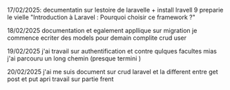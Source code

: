 17/02/2025: 
decumentatin sur lestoire de laravelle + install lravell 9
preparie le vielle "Introduction à Laravel : Pourquoi choisir ce framework ?"

18/02/2025 
documentation et egalement appllique sur migration 
je commence ecriter des models pour demain complite crud user 

19/02/2025
j'ai travail sur authentification et contre qulques facultes 
mias j'ai parcouru un long chemin (presque termini )

20/02/2025
j'ai me suis document sur crud laravel et la different entre get post et put 
apri travail sur partie frent 